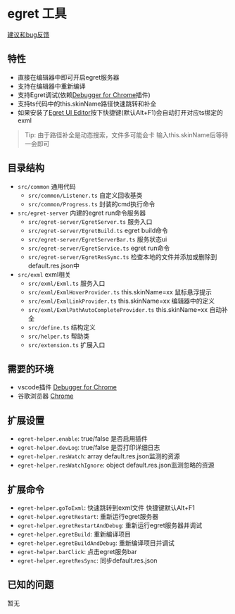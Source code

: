 # egret 工具

[建议和bug反馈](https://github.com/zt5/egret-helper/issues/new)

## 特性
- 直接在编辑器中即可开启egret服务器
- 支持在编辑器中重新编译
- 支持Egret调试(依赖[Debugger for Chrome](https://github.com/Microsoft/vscode-chrome-debug)插件)
- 支持ts代码中的this.skinName路径快速跳转和补全
- 如果安装了[Egret UI Editor](https://docs.egret.com/uieditor)按下快捷键(默认Alt+F1)会自动打开对应ts绑定的exml
> Tip: 由于路径补全是动态搜索，文件多可能会卡 输入this.skinName后等待一会即可

## 目录结构

* `src/common` 通用代码
  * `src/common/Listener.ts` 自定义回收基类
  * `src/common/Progress.ts` 封装的cmd执行命令
* `src/egret-server` 内建的egret run命令服务器
  * `src/egret-server/EgretServer.ts` 服务入口
  * `src/egret-server/EgretBuild.ts` egret build命令
  * `src/egret-server/EgretServerBar.ts` 服务状态ui
  * `src/egret-server/EgretService.ts` egret run命令
  * `src/egret-server/EgretResSync.ts` 检查本地的文件并添加或删除到default.res.json中
* `src/exml` exml相关
  * `src/exml/Exml.ts` 服务入口
  * `src/exml/ExmlHoverProvider.ts` this.skinName=xx 鼠标悬浮提示
  * `src/exml/ExmlLinkProvider.ts` this.skinName=xx 编辑器中的定义
  * `src/exml/ExmlPathAutoCompleteProvider.ts` this.skinName=xx 自动补全
  * `src/define.ts` 结构定义
  * `src/helper.ts` 帮助类
  * `src/extension.ts` 扩展入口

## 需要的环境
* vscode插件 [Debugger for Chrome](https://github.com/Microsoft/vscode-chrome-debug)
* 谷歌浏览器 [Chrome](https://www.google.cn/chrome/)

## 扩展设置
* `egret-helper.enable`: true/false 是否启用插件
* `egret-helper.devLog`: true/false 是否打印详细日志
* `egret-helper.resWatch`: array default.res.json监测的资源
* `egret-helper.resWatchIgnore`: object default.res.json监测忽略的资源

## 扩展命令
* `egret-helper.goToExml`: 快速跳转到exml文件 快捷键默认Alt+F1
* `egret-helper.egretRestart`: 重新运行egret服务器
* `egret-helper.egretRestartAndDebug`: 重新运行egret服务器并调试
* `egret-helper.egretBuild`: 重新编译项目
* `egret-helper.egretBuildAndDebug`: 重新编译项目并调试
* `egret-helper.barClick`: 点击egret服务bar
* `egret-helper.egretResSync`: 同步default.res.json

## 已知的问题
暂无